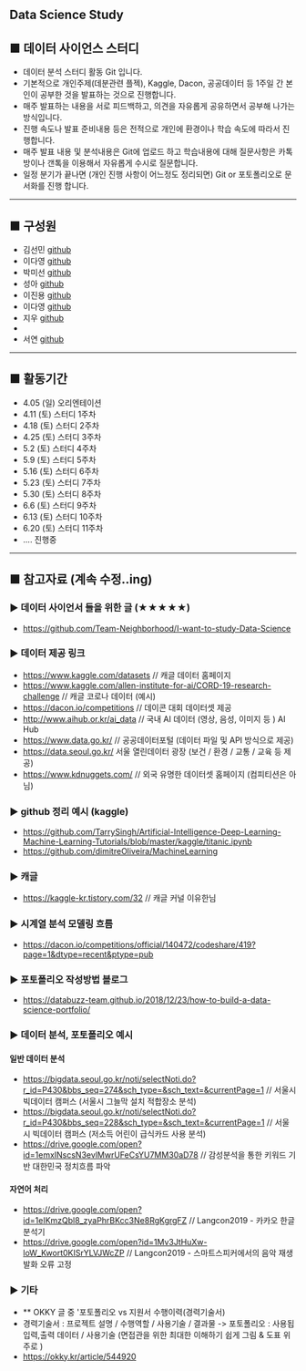 ## Data Science Study
## ■ 데이터 사이언스 스터디
- 데이터 분석 스터디 활동 Git 입니다. 
- 기본적으로 개인주제(데분관련 플젝), Kaggle, Dacon, 공공데이터 등 1주일 간 본인이 공부한 것을 발표하는 것으로 진행합니다.
- 매주 발표하는 내용을 서로 피드백하고, 의견을 자유롭게 공유하면서 공부해 나가는 방식입니다. 
- 진행 속도나 발표 준비내용 등은 전적으로 개인에 환경이나 학습 속도에 따라서 진행합니다.
- 매주 발표 내용 및 분석내용은 Git에 업로드 하고 학습내용에 대해 질문사항은 카톡방이나 갠톡을 이용해서 자유롭게 수시로 질문합니다.
- 일정 분기가 끝나면 (개인 진행 사항이 어느정도 정리되면) Git or 포토폴리오로 문서화를 진행 합니다.
<hr>   

## ■ 구성원
- 김선민 [github](https://github.com/SeonminKim1)
- 이다영 [github](https://github.com/ldyoung4032)
- 박미선 [github](https://github.com/songsunn)
- 성아 [github](https://github.com/ssaahhh)
- 이진용 [github](https://github.com/JinYongs)
- 이다영 [github](https://github.com/day772)
- 지우 [github](https://github.com/jjuyaa)
- 
- 서연 [github](https://github.com/Ndless-Analysis)
<hr>   

## ■ 활동기간
- 4.05 (일) 오리엔테이션
- 4.11 (토) 스터디 1주차
- 4.18 (토) 스터디 2주차
- 4.25 (토) 스터디 3주차
- 5.2 (토) 스터디 4주차
- 5.9 (토) 스터디 5주차
- 5.16 (토) 스터디 6주차
- 5.23 (토) 스터디 7주차
- 5.30 (토) 스터디 8주차
- 6.6 (토) 스터디 9주차
- 6.13 (토) 스터디 10주차
- 6.20 (토) 스터디 11주차
- .... 진행중

<hr>   

## ■ 참고자료 (계속 수정..ing)
### ▶ 데이터 사이언서 들을 위한 글 (★★★★★)
- https://github.com/Team-Neighborhood/I-want-to-study-Data-Science

### ▶ 데이터 제공 링크
- https://www.kaggle.com/datasets // 캐글 데이터 홈페이지
- https://www.kaggle.com/allen-institute-for-ai/CORD-19-research-challenge // 캐글 코로나 데이터 (예시)
- https://dacon.io/competitions // 데이콘 대회 데이터셋 제공
- http://www.aihub.or.kr/ai_data // 국내 AI 데이터 (영상, 음성, 이미지 등 ) AI Hub
- https://www.data.go.kr/ // 공공데이터포털 (데이터 파일 및 API  방식으로 제공)
- https://data.seoul.go.kr/ 서울 열린데이터 광장 (보건 / 환경 / 교통 / 교육 등 제공)
- https://www.kdnuggets.com/ // 외국 유명한 데이터셋 홈페이지 (컴피티션은 아님)

### ▶ github 정리 예시 (kaggle)
- https://github.com/TarrySingh/Artificial-Intelligence-Deep-Learning-Machine-Learning-Tutorials/blob/master/kaggle/titanic.ipynb
- https://github.com/dimitreOliveira/MachineLearning

### ▶ 캐글
- https://kaggle-kr.tistory.com/32 // 캐글 커널 이유한님 

### ▶ 시계열 분석 모델링 흐름
- https://dacon.io/competitions/official/140472/codeshare/419?page=1&dtype=recent&ptype=pub

### ▶ 포토폴리오 작성방법 블로그
- https://databuzz-team.github.io/2018/12/23/how-to-build-a-data-science-portfolio/ 
 
### ▶ 데이터 분석, 포토폴리오 예시

#### 일반 데이터 분석
- https://bigdata.seoul.go.kr/noti/selectNoti.do?r_id=P430&bbs_seq=274&sch_type=&sch_text=&currentPage=1 // 서울시 빅데이터 캠퍼스 (서울시 그늘막 설치 적합장소 분석) 
- https://bigdata.seoul.go.kr/noti/selectNoti.do?r_id=P430&bbs_seq=228&sch_type=&sch_text=&currentPage=1 // 서울시 빅데이터 캠퍼스 (저소득 어린이 급식카드 사용 분석)
- https://drive.google.com/open?id=1emxINscsN3evlMwrUFeCsYU7MM30aD78 // 감성분석을 통한 키워드 기반 대한민국 정치흐름 파악

#### 자연어 처리
- https://drive.google.com/open?id=1eIKmzQbl8_zyaPhrBKcc3Ne8RgKgrgFZ // Langcon2019 - 카카오 한글 분석기 
- https://drive.google.com/open?id=1Mv3JtHuXw-loW_Kwort0KISrYLVJWcZP // Langcon2019 - 스마트스피커에서의 음악 재생 발화 오류 고정

### ▶ 기타
- ** OKKY 글 중 '포토폴리오 vs 지원서 수행이력(경력기술서) 
- 경력기술서 : 프로젝트 설명 / 수행역할 / 사용기술 / 결과물 -> 포토폴리오 : 사용됩 입력,출력 데이터 / 사용기술 (면접관을 위한 최대한 이해하기 쉽게 그림 & 도표 위주로 )
- https://okky.kr/article/544920
